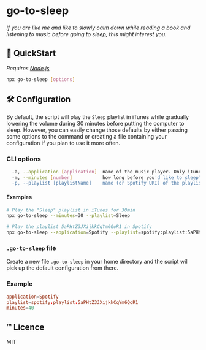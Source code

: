 # go-to-sleep

_If you are like me and like to slowly calm down while reading a book and listening to music before going to sleep, this might interest you._

## :rocket: QuickStart

_Requires [Node.js](https://nodejs.org/en/)_

```bash
npx go-to-sleep [options]
```

## :hammer_and_wrench: Configuration

By default, the script will play the `Sleep` playlist in iTunes while gradually lowering the volume during 30 minutes before putting the computer to sleep.
However, you can easily change those defaults by either passing some options to the command or creating a file containing your configuration if you plan to use it more often.

### CLI options

```bash
  -a, --application [application]  name of the music player. Only iTunes, Music (on macOS 10.15), and Spotify are supported for the moment.
  -m, --minutes [number]           how long before you'd like to sleep?
  -p, --playlist [playlistName]    name (or Spotify URI) of the playlist
```

#### Examples

```bash
# Play the "Sleep" playlist in iTunes for 30min
npx go-to-sleep --minutes=30 --playlist=Sleep

# Play the playlist 5aPHtZ3JXijkkCqYm6QoR1 in Spotify
npx go-to-sleep --application=Spotify --playlist=spotify:playlist:5aPHtZ3JXijkkCqYm6QoR1
```

### `.go-to-sleep` file

Create a new file `.go-to-sleep` in your home directory and the script will pick up the default configuration from there.

### Example

```toml
application=Spotify
playlist=spotify:playlist:5aPHtZ3JXijkkCqYm6QoR1
minutes=40
```

## :tm: Licence

MIT

